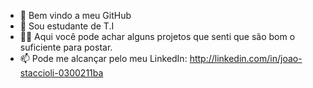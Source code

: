 - 👋 Bem vindo a meu GitHub
- 👀 Sou estudante de T.I
- 🏄‍♂️ Aqui você pode achar alguns projetos que senti que são bom o suficiente para postar.
- 📫 Pode me alcançar pelo meu LinkedIn: http://linkedin.com/in/joao-staccioli-0300211ba
